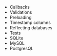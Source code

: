 * Callbacks
* Validations
* Preloading
* Timestamp columns
* Reflecting databases
* Tests
* SQLite
* MySQL
* PostgresQL
